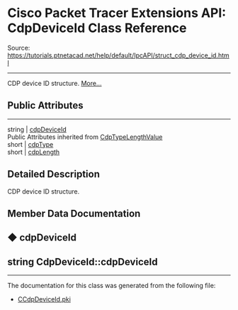 # Cisco Packet Tracer Extensions API: CdpDeviceId Class Reference

Source: https://tutorials.ptnetacad.net/help/default/IpcAPI/struct_cdp_device_id.html

---

CDP device ID structure. [More...](struct_cdp_device_id.html#details)

##  Public Attributes  
  
---  
string | [cdpDeviceId](struct_cdp_device_id.html#ada335ebf8a427fc301519b95508c6e73)  
Public Attributes inherited from [CdpTypeLengthValue](struct_cdp_type_length_value.html)  
short | [cdpType](struct_cdp_type_length_value.html#ae75bf0f347d03d77631fd1071fd220f4)  
short | [cdpLength](struct_cdp_type_length_value.html#a34f72e72699cee26798efff0418ed518)  
  
## Detailed Description

CDP device ID structure. 

## Member Data Documentation

## ◆ cdpDeviceId

string CdpDeviceId::cdpDeviceId  
---  
  
* * *

The documentation for this class was generated from the following file:

  * [CCdpDeviceId.pki](_c_cdp_device_id_8pki.html)


